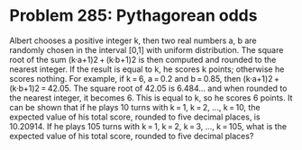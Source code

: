# Problem 285: Pythagorean odds
Albert chooses a positive integer k, then two real numbers a, b are
randomly chosen in the interval \[0,1\] with uniform distribution. The
square root of the sum (k·a+1)2 + (k·b+1)2 is then computed and rounded
to the nearest integer. If the result is equal to k, he scores k points;
otherwise he scores nothing. For example, if k = 6, a = 0.2 and
b = 0.85, then (k·a+1)2 + (k·b+1)2 = 42.05. The square root of 42.05 is
6.484... and when rounded to the nearest integer, it becomes 6. This is
equal to k, so he scores 6 points. It can be shown that if he plays 10
turns with k = 1, k = 2, ..., k = 10, the expected value of his total
score, rounded to five decimal places, is 10.20914. If he plays 105
turns with k = 1, k = 2, k = 3, ..., k = 105, what is the expected value
of his total score, rounded to five decimal places?
